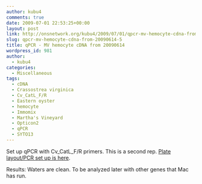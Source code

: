 ```yaml
---
author: kubu4
comments: true
date: 2009-07-01 22:53:25+00:00
layout: post
link: http://onsnetwork.org/kubu4/2009/07/01/qpcr-mv-hemocyte-cdna-from-20090614-5/
slug: qpcr-mv-hemocyte-cdna-from-20090614-5
title: qPCR - MV hemocyte cDNA from 20090614
wordpress_id: 981
author:
  - kubu4
categories:
  - Miscellaneous
tags:
  - cDNA
  - Crassostrea virginica
  - Cv_CatL_F/R
  - Eastern oyster
  - hemocyte
  - Immomix
  - Martha's Vineyard
  - Opticon2
  - qPCR
  - SYTO13
---
```


Set up qPCR with Cv_CatL_F/R primers. This is a second rep. [Plate layout/PCR set up is here](http://eagle.fish.washington.edu/Arabidopsis/Notebook%20Workup%20Files/20090701-02.jpg).

Results: Waters are clean. To be analyzed later with other genes that Mac has run.
